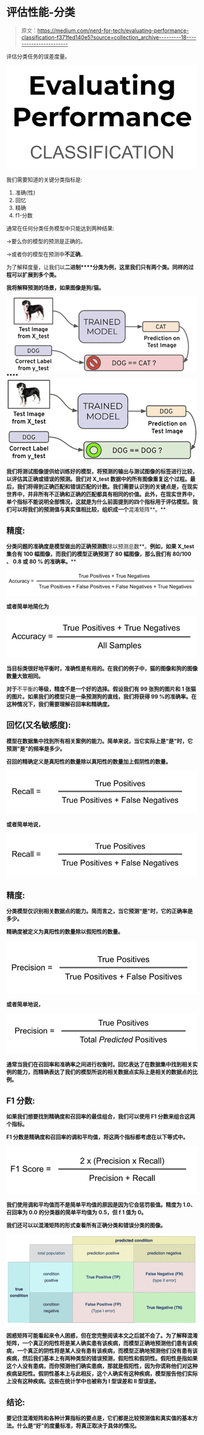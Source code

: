 # 评估性能-分类

> 原文：<https://medium.com/nerd-for-tech/evaluating-performance-classification-f371fed140e5?source=collection_archive---------18----------------------->

评估分类任务的误差度量。

![](img/c8d02225e7c27e24818a7ac2007e7f3f.png)

我们需要知道的关键分类指标是:

1.  准确(性)
2.  回忆
3.  精确
4.  f1-分数

通常在任何分类任务模型中只能达到两种结果:

→要么你的模型的预测是正确的。

→或者你的模型在预测中**不正确**。

为了解释度量，让我们以**二进制****分类为例，这里我们只有两个类。同样的过程可以扩展到多个类。**

**我将解释预测的场景，如果图像是狗/猫。**

**![](img/6c93e03bc970b26bdffcd47d3927cd6b.png)****![](img/962a124350b92e64e316b76c93c939f4.png)**

**我们将测试图像提供给训练好的模型，将预测的输出与测试图像的标签进行比较，以评估其正确或错误的预测。我们对 X_test 数据中的所有图像重复这个过程。最后，我们将得到正确匹配和错误匹配的计数。我们需要认识到的关键点是，在现实世界中，并非所有不正确和正确的匹配都具有相同的价值。此外，在现实世界中，单个指标不能说明全部情况，这就是为什么前面提到的四个指标用于评估模型。我们可以将我们的预测值与真实值相比较，组织成一个**混淆矩阵**。**

## ****精度**:**

**分类问题的准确度是模型做出的正确预测数**除以预测总数**。**例如，如果 X_test 集合有 100 幅图像，而我们的模型正确预测了 80 幅图像，那么我们有 **80/100** 、 **0.8** 或 **80 %** 的准确率。****

**![](img/4de2fac4cc925f88c406042fc7cc3236.png)**

**或者简单地简化为**

**![](img/eff73fef9d3b6d41f66190236ffbdc64.png)**

**当目标类很好地平衡时，准确性是有用的。在我们的例子中，猫的图像和狗的图像数量大致相同。**

**对于**不平衡的**等级，精度不是一个好的选择。假设我们有 99 张狗的图片和 1 张猫的图片。如果我们的模型只是一条预测狗的直线，我们将获得 99 %的准确率。在这种情况下，我们需要理解召回率和精确度。**

## **回忆(又名敏感度):**

**模型在数据集中找到所有相关案例的能力。简单来说，当它实际上是“是”时，它预测“是”的频率是多少。**

**召回的精确定义是真阳性的数量除以真阳性的数量加上假阴性的数量。**

**![](img/976be428aae36d923ea5d043945a25f7.png)**

**或者简单地说，**

**![](img/4e2c70e5f6a4895565502e2d965b3b2c.png)**

## **精度:**

**分类模型仅识别相关数据点的能力。简而言之，当它预测“是”时，它的正确率是多少。**

**精确度被定义为真阳性的数量除以假阳性的数量。**

**![](img/d8ced25f9e25ee61c67add2d96a2fdc4.png)**

**或者简单地说，**

**![](img/ad10d834e81746d96e341ce856b5abd7.png)**

**通常当我们在召回率和准确率之间进行权衡时。回忆表达了在数据集中找到相关实例的能力，而精确表达了我们的模型所说的相关数据点实际上是相关的数据点的比例。**

## **F1 分数:**

**如果我们想要找到精确度和召回率的最佳组合，我们可以使用 F1 分数来组合这两个指标。**

**F1 分数是精确度和召回率的调和平均值，将这两个指标都考虑在以下等式中。**

**![](img/57bf328c42556f0e795444509b1e6263.png)**

**我们使用调和平均值而不是简单平均值的原因是因为它会惩罚极值。精度为 1.0、召回率为 0.0 的分类器的简单平均值为 0.5，但 f 1 值为 0。**

**我们还可以以混淆矩阵的形式查看所有正确分类和错误分类的图像。**

**![](img/f980e5fd3c27062b0629f25fcdaf18a7.png)**

**困惑矩阵可能看起来令人困惑，但在您完整阅读本文之后就不会了。为了解释混淆矩阵，一个真正的阳性将是某人确实患有该疾病，而模型正确地预测他们患有该疾病，一个真正的阴性将是某人没有患有该疾病，而模型正确地预测他们没有患有该疾病，然后我们基本上有两种类型的错误预测，假阳性和假阴性。假阳性是指如果这个人没有患病，而你预测他们确实患病，那就是假阳性，因为你谎称他们对这种疾病呈阳性。假阴性基本上与此相反，这个人确实有这种疾病，模型报告他们实际上没有这种疾病。这些在统计学中也被称为 I 型误差和 II 型误差。**

## **结论:**

**要记住混淆矩阵和各种计算指标的要点是，它们都是比较预测值和真实值的基本方法。什么是“好”的度量标准，将真正取决于具体的情况。**